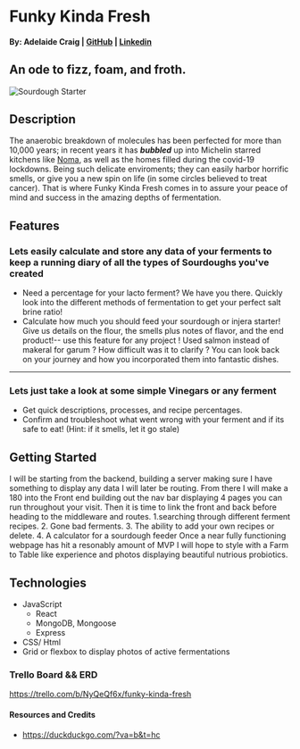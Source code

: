 # Funky Kinda Fresh
#### By: Adelaide Craig | [GitHub](https://github.com/ayyyecraig) | [Linkedin](www.linkedin.com/in/adelaide-craig-00066b1a9)

## An ode to fizz, foam, and froth.

 ![Sourdough Starter](https://2.bp.blogspot.com/-VnPymqeH3IE/Vo4AwiapjVI/AAAAAAAAKJQ/7QiP65mrvPgbS8q2gvdHCgZSy3noqb77ACPcB/s1600/1.jpg)

## Description
The anaerobic breakdown of molecules has been perfected for more than 10,000 years; in recent years it has ***bubbled*** up into Michelin starred kitchens like [Noma](https://noma.dk/), as well as the homes filled during the covid-19 lockdowns. Being such delicate enviroments; they can easily harbor horrific smells, or give you a new spin on life (in some circles believed to treat cancer). That is where Funky Kinda Fresh comes in to assure your peace of mind and success in the amazing depths of fermentation. 

## Features
### Lets easily calculate and store any data of your ferments to keep a running diary of all the types of Sourdoughs you've created
- Need a percentage for your lacto ferment? We have you there. Quickly look into the different methods of fermentation to get your perfect salt brine ratio!
- Calculate how much you should feed your sourdough or injera starter! Give us details on the flour, the smells plus notes of flavor, and the end product!-- use this feature for any project ! Used salmon instead of makeral for garum ? How difficult was it to clarify ? You can look back on your journey and how you incorporated them into fantastic dishes.
----
### Lets just take a look at some simple Vinegars or any ferment
- Get quick descriptions, processes, and recipe percentages.
- Confirm and troubleshoot what went wrong with your ferment and if its safe to eat! (Hint: if it smells, let it go stale)

## Getting Started
I will be starting from the backend, building a server making sure I have something to display any data I will later be routing. From there I will make a 180 into the Front end building out the nav bar displaying 4 pages you can run throughout your visit. Then it is time to link the front and back before heading to the middleware and routes. 1.searching through different ferment recipes. 2. Gone bad ferments. 3. The ability to add your own recipes or delete. 4. A calculator for a sourdough feeder 
 Once a near fully functioning webpage has hit a resonably amount of MVP I will hope to style with a Farm to Table like experience and photos displaying beautiful nutrious probiotics.

## Technologies
* JavaScript
    * React
    * MongoDB, Mongoose
    * Express
* CSS/ Html 
* Grid or flexbox to display photos of active fermentations





 ### Trello Board && ERD 

 https://trello.com/b/NyQeQf6x/funky-kinda-fresh



 #### Resources and Credits

- https://duckduckgo.com/?va=b&t=hc